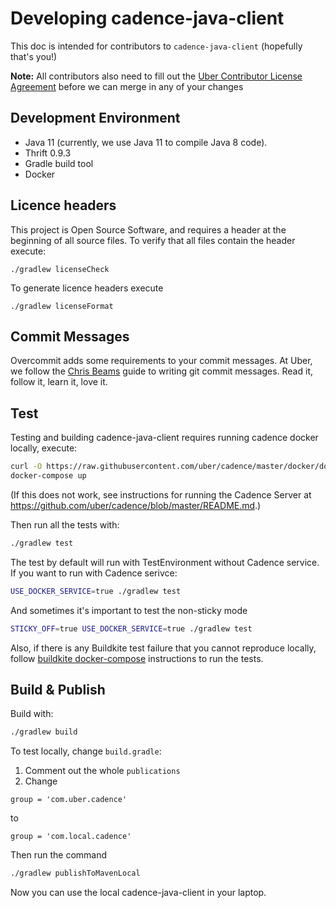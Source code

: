 # Developing cadence-java-client

This doc is intended for contributors to `cadence-java-client` (hopefully that's you!)

**Note:** All contributors also need to fill out the [Uber Contributor License Agreement](http://t.uber.com/cla) before we can merge in any of your changes

## Development Environment

* Java 11 (currently, we use Java 11 to compile Java 8 code).
* Thrift 0.9.3
* Gradle build tool
* Docker

## Licence headers

This project is Open Source Software, and requires a header at the beginning of
all source files. To verify that all files contain the header execute:

```lang=bash
./gradlew licenseCheck
```

To generate licence headers execute

```lang=bash
./gradlew licenseFormat
```

## Commit Messages

Overcommit adds some requirements to your commit messages. At Uber, we follow the
[Chris Beams](http://chris.beams.io/posts/git-commit/) guide to writing git
commit messages. Read it, follow it, learn it, love it.

## Test

Testing and building cadence-java-client requires running cadence docker locally, execute:

```bash
curl -O https://raw.githubusercontent.com/uber/cadence/master/docker/docker-compose.yml
docker-compose up
```

(If this does not work, see instructions for running the Cadence Server at https://github.com/uber/cadence/blob/master/README.md.)

Then run all the tests with:

```bash
./gradlew test
```

The test by default will run with TestEnvironment without Cadence service. If you want to run with Cadence serivce:
```bash
USE_DOCKER_SERVICE=true ./gradlew test
```
And sometimes it's important to test the non-sticky mode 
```bash
STICKY_OFF=true USE_DOCKER_SERVICE=true ./gradlew test
```

Also, if there is any Buildkite test failure that you cannot reproduce locally, 
follow [buildkite docker-compose](./docker/buildkite/README.md) instructions to run the tests.

##  Build & Publish
Build with:

```bash
./gradlew build
```

To test locally, change `build.gradle`:
1. Comment out the whole `publications`  
2. Change 
```
group = 'com.uber.cadence'
```` 
to 
```
group = 'com.local.cadence'
``` 
Then run the command
```bash
./gradlew publishToMavenLocal
```
Now you can use the local cadence-java-client in your laptop.
